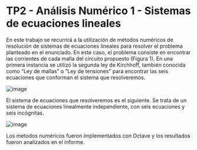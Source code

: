 # TP2 - Análisis Numérico 1 - Sistemas de ecuaciones lineales

En este trabajo se recurrirá a la utilización de métodos numéricos de resolución de sistemas
de ecuaciones lineales para resolver el problema planteado en el enunciado. En este caso, el
problema consiste en encontrar las corrientes de cada malla del circuito propuesto (Figura 1).
En una primera instancia se utilizó la segunda ley de Kirchhoff, también conocida como “Ley
de mallas” o “Ley de tensiones” para encontrar las seis ecuaciones que conforman el sistema
que resolveremos.

![image](https://user-images.githubusercontent.com/71737227/183259978-eef93cab-06d6-4b3d-9675-c1a69d537789.png)

El sistema de ecuaciones que resolveremos es el siguiente. Se trata de un sistema de
ecuaciones linealmente independiente, con seis ecuaciones y seis incógnitas.

![image](https://user-images.githubusercontent.com/71737227/183259995-9d17f32a-fb63-474a-b073-a8bbbab56ebc.png)

Los metodos numéricos fueron implementados con Octave y los resultados fueron analizados en el informe.

